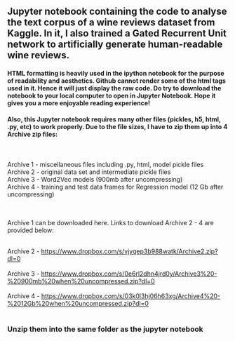 ## Jupyter notebook containing the code to analyse the text corpus of a wine reviews dataset from Kaggle. In it, I also trained a Gated Recurrent Unit network to artificially generate human-readable wine reviews.

#### HTML formatting is heavily used in the ipython notebook for the purpose of readability and aesthetics. Github cannot render some of the html tags used in it. Hence it will just display the raw code. Do try to download the notebook to your local computer to open in Jupyter Notebook. Hope it gives you a more enjoyable reading experience!


#### Also, this Jupyter notebook requires many other files (pickles, h5, html, .py, etc) to work properly. Due to the file sizes, I have to zip them up into 4 Archive zip files:
<br><br>
Archive 1 - miscellaneous files including .py, html, model pickle files<br>
Archive 2 - original data set and intermediate pickle files<br>
Archive 3 - Word2Vec models (900mb after uncompressing)<br>
Archive 4 - training and test data frames for Regression model (12 Gb after uncompressing)<br>

<br><br>
Archive 1 can be downloaded here. Links to download Archive 2 - 4 are provided below: <br><br>

Archive 2 - https://www.dropbox.com/s/vjyqep3b988watk/Archive2.zip?dl=0
<br><br>
Archive 3 - https://www.dropbox.com/s/0e6rl2dhn4jrd0y/Archive3%20-%20900mb%20when%20uncompressed.zip?dl=0
<br><br>
Archive 4 - https://www.dropbox.com/s/03k0l3hj06h63xg/Archive4%20-%2012Gb%20when%20uncompressed.zip?dl=0
<br><br>
### Unzip them into the same folder as the jupyter notebook
